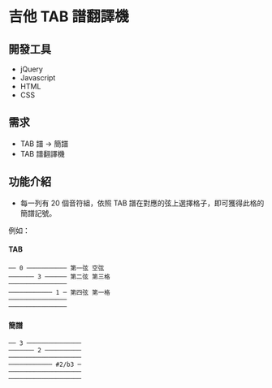 # 吉他 TAB 譜翻譯機

## 開發工具
* jQuery
* Javascript
* HTML
* CSS

## 需求
* TAB 譜 → 簡譜
* TAB 譜翻譯機

## 功能介紹
* 每一列有 20 個音符組，依照 TAB 譜在對應的弦上選擇格子，即可獲得此格的簡譜記號。

例如：

#### TAB
```
── 0 ─────────── 第一弦 空弦
─────── 3 ────── 第二弦 第三格
────────────────
──────────── 1 ─ 第四弦 第一格
────────────────
────────────────
```

#### 簡譜
```
── 3 ───────────────
─────── 2 ──────────
────────────────────
──────────── #2/b3 ─
────────────────────
────────────────────
```